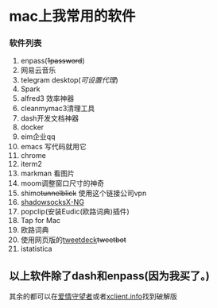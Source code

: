 # mac上我常用的软件
### 软件列表
1. enpass(~~1password~~)
2. 网易云音乐
3. telegram desktop(*可设置代理*)
4. Spark
5. alfred3 效率神器
6. cleanmymac3清理工具
7. dash开发文档神器
8. docker
9. eim企业qq
10. emacs 写代码就用它
11. chrome
12. iterm2
13. markman 看图片
14. moom调整窗口尺寸的神奇
15. shimo~~tunnelblick~~ 使用这个链接公司vpn
16. [shadowsocksX-NG](https://github.com/shadowsocks/ShadowsocksX-NG)
17. popclip(安装Eudic(欧路词典)插件)
18. Tap for Mac
19. 欧路词典
20. 使用网页版的[tweetdeck](https://tweetdeck.twitter.com/)~~tweetbot~~
21. istatistica

## 以上软件除了dash和enpass(**因为我买了**。)
其余的都可以在[爱情守望者](http://www.waitsun.com/)或者[xclient.info](http://xclient.info)找到破解版
